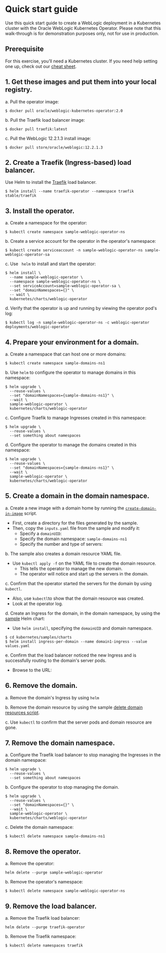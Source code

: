 # Quick start guide

Use this quick start guide to create a WebLogic deployment in a Kubernetes cluster with the Oracle WebLogic Kubernetes Operator. Please note that this walk-through is for demonstration purposes only, not for use in production.

## Prerequisite
For this exercise, you’ll need a Kubernetes cluster. If you need help setting one up, check out our [cheat sheet](k8s_setup.md).

## 1.	Get these images and put them into your local registry.

a.	Pull the operator image:
```
$ docker pull oracle/weblogic-kubernetes-operator:2.0
```
b.	Pull the Traefik load balancer image:
```
$ docker pull traefik:latest
```
c.	Pull the WebLogic 12.2.1.3 install image:
```
$ docker pull store/oracle/weblogic:12.2.1.3
```

## 2. Create a Traefik (Ingress-based) load balancer.

Use Helm to install the [Traefik](../kubernetes/samples/charts/traefik/README.md) load balancer.
```
$ helm install --name traefik-operator --namespace traefik stable/traefik
```
## 3. Install the operator.

a.  Create a namespace for the operator:
```
$ kubectl create namespace sample-weblogic-operator-ns
```
b.	Create a service account for the operator in the operator's namespace:
```
$ kubectl create serviceaccount -n sample-weblogic-operator-ns sample-weblogic-operator-sa
```
c.  Use ` helm` to install and start the operator:	 

```
$ helm install \
  --name sample-weblogic-operator \
  --namespace sample-weblogic-operator-ns \
  --set serviceAccount=sample-weblogic-operator-sa \
  --set "domainNamespaces={}" \
  -- wait \
  kubernetes/charts/weblogic-operator
```
d.  Verify that the operator is up and running by viewing the operator pod's log:

```
$ kubectl log -n sample-weblogic-operator-ns -c weblogic-operator deployments/weblogic-operator
```

## 4. Prepare your environment for a domain.

a.  Create a namespace that can host one or more domains:

```
$ kubectl create namespace sample-domains-ns1
```
b.	Use `helm` to configure the operator to manage domains in this namespace:

```
$ helm upgrade \
  --reuse-values \
  --set "domainNamespaces={sample-domains-ns1}" \
  --wait \
  sample-weblogic-operator \
  kubernetes/charts/weblogic-operator

```
c.  Configure Traefik to manage Ingresses created in this namespace:
```
$ helm upgrade \
  --reuse-values \
  --set something about namespaces
```
d.  Configure the operator to manage the domains created in this namespace:
```
$ helm upgrade \
  --reuse-values \
  --set "domainNamespaces={sample-domains-ns1}" \
  --wait \
  sample-weblogic-operator \
  kubernetes/charts/weblogic-operator
```

## 5. Create a domain in the domain namespace.

a.	Create a new image with a domain home by running the [`create-domain-in-image`](../kubernetes/samples/scripts/create-weblogic-domain/domain-home-in-image/README.md) script.
* First, create a directory for the files generated by the sample.
* Then, copy the `inputs.yaml` file from the sample and modify it:
  * Specify a `domainUID`:
  * Specify the domain namespace: `sample-domains-ns1`
  * Specify the number and type of servers:

b.	The sample also creates a domain resource YAML file.
* Use `kubectl apply -f` on the YAML file to create the domain resource.
    * This tells the operator to manage the new domain.
    * The operator will notice and start up the servers in the domain.

c.	Confirm that the operator started the servers for the domain by using `kubectl`.
* Also, use `kubectl`to show that the domain resource was created.
* Look at the operator log.

d.	Create an Ingress for the domain, in the domain namespace, by using the [sample](../kubernetes/samples/charts/ingress-per-domain/README.md) Helm chart:
* Use `helm install`, specifying the `domainUID` and domain namespace.
```
$ cd kubernetes/samples/charts
$ helm install ingress-per-domain --name domain1-ingress --value values.yaml
```

e.	Confirm that the load balancer noticed the new Ingress and is successfully routing to the domain's server pods.
* Browse to the URL:


## 6. Remove the domain.

a.	Remove the domain's Ingress by using `helm`

b.	Remove the domain resource by using the sample [delete domain resources script](https://github.com/oracle/weblogic-kubernetes-operator/blob/develop/kubernetes/samples/scripts/delete-weblogic-domain-resources.sh).

c.	Use `kubectl` to confirm that the server pods and domain resource are gone.

## 7. Remove the domain namespace.
a.	Configure the Traefik load balancer to stop managing the Ingresses in the domain namespace:

```
$ helm upgrade \
  --reuse-values \
  --set something about namespaces
```

b.	Configure the operator to stop managing the domain.

```
$ helm upgrade \
  --reuse-values \
  --set "domainNamespaces={}" \
  --wait \
  sample-weblogic-operator \
  kubernetes/charts/weblogic-operator
```
c.	Delete the domain namespace:

```
$ kubectl delete namespace sample-domains-ns1
```

## 8. Remove the operator.

a.	Remove the operator:
```
helm delete --purge sample-weblogic-operator
```
b.	Remove the operator's namespace:

```
$ kubectl delete namespace sample-weblogic-operator-ns
```
## 9. Remove the load balancer.
a.	Remove the Traefik load balancer:
```
helm delete --purge traefik-operator
```
b.	Remove the Traefik namespace:

```
$ kubectl delete namespaces traefik
```
